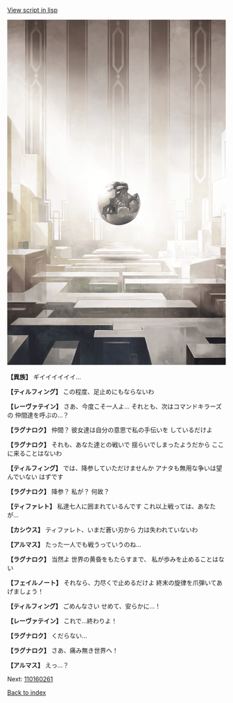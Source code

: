 [View script in lisp](../scripts/110160253.txt)

![abyss_room.png](../images/backgrounds/abyss_room.png)

**【異族】**
ギイイイイイイ…

**【ティルフィング】**
この程度、足止めにもならないわ

**【レーヴァテイン】**
さあ、今度こそ一人よ…
それとも、次はコマンドキラーズの
仲間達を呼ぶの…？

**【ラグナロク】**
仲間？
彼女達は自分の意思で私の手伝いを
しているだけよ

**【ラグナロク】**
それも、あなた達との戦いで
揺らいでしまったようだから
ここに来ることはないわ

**【ティルフィング】**
では、降参していただけませんか
アナタも無用な争いは望んでいない
はずです

**【ラグナロク】**
降参？
私が？
何故？

**【ティファレト】**
私達七人に囲まれているんです
これ以上戦っては、あなたが…

**【カシウス】**
ティファレト、いまだ蒼い刃から
力は失われていないわ

**【アルマス】**
たった一人でも戦うっていうのね…

**【ラグナロク】**
当然よ
世界の黄昏をもたらすまで、
私が歩みを止めることはない

**【フェイルノート】**
それなら、力尽くで止めるだけよ
終末の旋律を爪弾いてあげましょう！

**【ティルフィング】**
ごめんなさい
せめて、安らかに…！

**【レーヴァテイン】**
これで…終わりよ！

**【ラグナロク】**
くだらない…

**【ラグナロク】**
さあ、痛み無き世界へ！

**【アルマス】**
えっ…？


Next: [110160261](110160261.md)

[Back to index](index.md)
